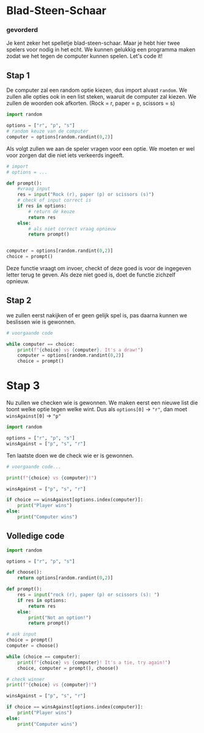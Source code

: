 # Blad-Steen-Schaar

### gevorderd

Je kent zeker het spelletje blad-steen-schaar. Maar je hebt hier twee spelers voor nodig in het echt. We kunnen gelukkig een programma maken zodat we het tegen de computer kunnen spelen. Let's code it!

## Stap 1

De computer zal een random optie kiezen, dus import alvast `random`. We zullen alle opties ook in een list steken, waaruit de computer zal kiezen. We zullen de woorden ook afkorten. (Rock = r, paper = p, scissors = s)

```py
import random

options = ["r", "p", "s"]
# random keuze van de computer
computer = options[random.randint(0,2)]
```

Als volgt zullen we aan de speler vragen voor een optie. We moeten er wel voor zorgen dat die niet iets verkeerds ingeeft.

```py
# import
# options = ...

def prompt():
    #vraag input
    res = input("Rock (r), paper (p) or scissors (s)")
    # check of input correct is
    if res in options:
        # return de keuze
        return res
    else:
        # als niet correct vraag opnieuw
        return prompt()


computer = options[random.randint(0,2)]
choice = prompt()
```

Deze functie vraagt om invoer, checkt of deze goed is voor de ingegeven letter terug te geven. Als deze niet goed is, doet de functie zichzelf opnieuw.

## Stap 2

we zullen eerst nakijken of er geen gelijk spel is, pas daarna kunnen we beslissen wie is gewonnen.

```py
# voorgaande code

while computer == choice:
    print(f"{choice} vs {computer}. It's a draw!")
    computer = options[random.randint(0,2)]
    choice = prompt()

```

# Stap 3

Nu zullen we checken wie is gewonnen. We maken eerst een nieuwe list die toont welke optie tegen welke wint. Dus als `options[0]` -> `"r"`, dan moet `winsAgainst[0]` -> `"p"`

```py
import random

options = ["r", "p", "s"]
winsAgainst = ["p", "s", "r"]
```

Ten laatste doen we de check wie er is gewonnen.

```py
# voorgaande code...

print(f"{choice} vs {computer}!")

winsAgainst = ["p", "s", "r"]

if choice == winsAgainst[options.index(computer)]:
    print("Player wins")
else:
    print("Computer wins")
```

## Volledige code

```py
import random

options = ["r", "p", "s"]

def choose():
    return options[random.randint(0,2)]

def prompt():
    res = input("rock (r), paper (p) or scissors (s): ")
    if res in options:
        return res
    else:
        print("Not an option!")
        return prompt()

# ask input
choice = prompt()
computer = choose()

while (choice == computer):
    print(f"{choice} vs {computer}! It's a tie, try again!")
    choice, computer = prompt(), choose()

# check winner
print(f"{choice} vs {computer}!")

winsAgainst = ["p", "s", "r"]

if choice == winsAgainst[options.index(computer)]:
    print("Player wins")
else:
    print("Computer wins")

```
